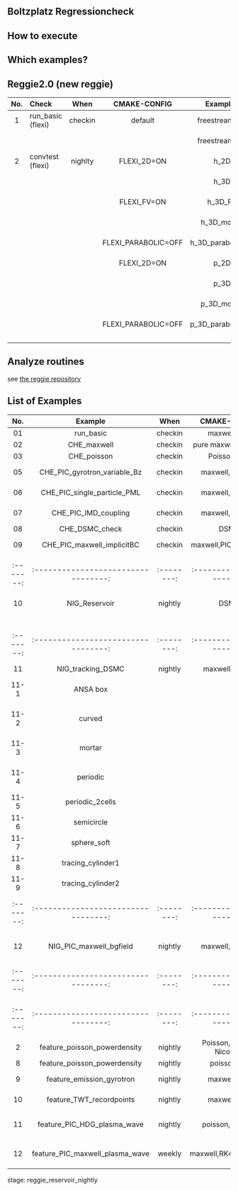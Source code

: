 ## Boltzplatz Regressioncheck 

## How to execute

## Which examples?

## Reggie2.0 (new reggie)

| **No.** |            **Check**              | **When** |     **CMAKE-CONFIG**    |      **Examples**              |      **Feature**               |         **Execution**                       |           **Comparing**          |
|:-------:|:----------------------------------|:--------:|:-----------------------:|:------------------------------:|:------------------------------:|:-------------------------------------------:|:--------------------------------:|
|    1    | run_basic (flexi)                 | checkin  | default                 | freestream_2D                  |  DG-Operator                   |  MPI=1,2                                    | L2                               |
|         |                                   |          |                         | freestream_3D                  |  DG-Operator                   |  MPI=1,2                                    | L2                               |
|    2    | convtest (flexi)                  | nighlty  | FLEXI_2D=ON             | h_2D                           |  h-convergece                  |  single                                     | L2                               |
|         |                                   |          |                         | h_3D                           |  h-convergece                  |  single                                     | L2                               |
|         |                                   |          | FLEXI_FV=ON             | h_3D_FV                        |  h-convergece                  |  single                                     | L2                               |
|         |                                   |          |                         | h_3D_mortar                    |  h-convergece                  |  single                                     | L2                               |
|         |                                   |          | FLEXI_PARABOLIC=OFF     | h_3D_parabolic_off             |  h-convergece                  |  single                                     | L2                               |
|         |                                   |          | FLEXI_2D=ON             | p_2D                           |  p-convergece                  |  single                                     | L2                               |
|         |                                   |          |                         | p_3D                           |  p-convergece                  |  single                                     | L2                               |
|         |                                   |          |                         | p_3D_mortar                    |  p-convergece                  |  single                                     | L2                               |
|         |                                   |          | FLEXI_PARABOLIC=OFF     | p_3D_parabolic_off             |  p-convergece                  |  single                                     | L2                               |
|         |                                   |          |                         |                                |                                |                                             |                                  |
|         |                                   |          |                         |                                |                                |                                             |                                  |
|         |                                   |          |                         |                                |                                |                                             |                                  |


## Analyze routines

see [the reggie repository](https://gitlab.iag.uni-stuttgart.de/reggie/reggie/blob/master/README.md)

## List of Examples

| **No.** |            **Example**            | **When** |     **CMAKE-CONFIG**    |      **Feature**                |         **Execution**                          |           **Comparing**          |
|:-------:|:---------------------------------:|:--------:|:-----------------------:|:-------------------------------:|:----------------------------------------------:|:--------------------------------:|
|   01    |             run_basic             |  checkin |       maxwell,RK4       |      DG-Operator                |        nProcs=1,2,5,8                          |              L2,Linf             |
|   02    |             CHE_maxwell           |  checkin | pure maxwell DG,RK4     |      DG-Operator                |        nProcs=1,2,5,8                          |              L2,Linf             |
|   03    |             CHE_poisson           |  checkin |       Poisson,RK3       |      DG-Operator                |        nProcs=1,2,5,8                          |              L2,Linf             |
|   05    |    CHE_PIC_gyrotron_variable_Bz   |  checkin |    maxwell,PIC,RK4      |  PIC, variable Bz               |        nProcs=1,2                              |    Database.csv, relative        |
|   06    |    CHE_PIC_single_particle_PML    |  checkin |    maxwell,PIC,RK4      |  PIC, PML + particle            |        nProcs=1,2,5,8,10                       |    DG_Solution in State          |
|   07    |    CHE_PIC_IMD_coupling           |  checkin |    maxwell,PIC,RK4      |   mapping from IMP to PICLas    |        nProcs=1                                |    PartPata in Box               |
|   08    |    CHE_DSMC_check                 |  checkin |      DSMC               |  Collismode=2,3                 |        nProcs=2                                |                                  |
|   09    |    CHE_PIC_maxwell_implicitBC     |  checkin |  maxwell,PIC,ImplicitO4 | Implicit reflective particle BC |        nProcs=1                                |    Particle Position             |
|:-------:|:---------------------------------:|:--------:|:-----------------------:|:-------------------------------:|:----------------------------------------------:|:--------------------------------:|
|   10    |    NIG_Reservoir                  |  nightly |     DSMC                | Dissociation, recombination,    |        nProcs=1                                |    Particle Position             |
|         |                                   |          |                         | Exchange reactions              |        nProcs=1                                |    Database.csv                  |
|:-------:|:---------------------------------:|:--------:|:-----------------------:|:-------------------------------:|:----------------------------------------------:|:--------------------------------:|
|   11    |   NIG_tracking_DSMC               |  nightly |      maxwell, DSMC      |        Tracking                 |                                                |                                  |
|   11-1  |      ANSA box                     |          |                         |                                 | DoRefMapping=T,F, nProcs=1,2                   | PartInt, PartPos in bounding box |
|   11-2  |      curved                       |          |                         |                                 | DoRefMapping=T  , nProcs=1,2                   | PartInt with relative tolerance  |
|   11-3  |      mortar                       |          |                         |                                 | DoRefMapping=T,F, nProcs=1,2                   | PartInt, PartPos in bounding box |
|   11-4  |      periodic                     |          |                         |                                 | DoRefMapping=T,F, nProcs=1,2,5,10              | PartInt, PartPos in bounding box |
|   11-5  |      periodic_2cells              |          |                         |                                 | DoRefMapping=T,F;TriaTracking=T,F, nProcs=1    |  PartPos in bounding box         |
|   11-6  |      semicircle                   |          |                         |                                 | DoRefMapping=T,F, nProcs=1,2                   |  PartPos in bounding box         |
|   11-7  |      sphere_soft                  |          |                         |                                 | DoRefMapping=T;RefMappingGuess=1,3,nProcs=1,2  |  PartPos in bounding box         |
|   11-8  |      tracing_cylinder1            |          |                         |  mortar,curved,single particle  | DoRefMapping=F, nProcs=1                       |  PartPos-X in bounding box       |
|   11-9  |      tracing_cylinder2            |          |                         |  mortar,curved,single particle  | DoRefMapping=F, nProcs=1                       |  PartPos-X in bounding box       |
|:-------:|:---------------------------------:|:--------:|:-----------------------:|:-------------------------------:|:----------------------------------------------:|:--------------------------------:|
|   12    |    NIG_PIC_maxwell_bgfield        |  nightly |    maxwell,PIC,RK4      | External Background-field,h5    |        nProcs=2                                |    DG_Solution                   |
|:-------:|:---------------------------------:|:--------:|:-----------------------:|:-------------------------------:|:----------------------------------------------:|:--------------------------------:|
|:-------:|:---------------------------------:|:--------:|:-----------------------:|:-------------------------------:|:----------------------------------------------:|:--------------------------------:|
|    2    |    feature_poisson_powerdensity   |  nightly | Poisson, Crank-Nicolson | Implicit, CalcTimeAvg          |  DoRefMapping=T/F, nProcs=2                 |       Final TimeAvg, h5diff      |
|    8    | feature_poisson_powerdensity      |  nightly |       poisson,CN        |      CalcTimeAvg               | DoRefMapping=1,2, nProcs=2, CN implicit     |  TimeAvg                         |
|    9    |   feature_emission_gyrotron       |  nightly |       maxwell,RK4       | Part-Inflow,TimeDep            | N=1,3,6,9,10, nProcs=1,2,10,25, gyro-circle |  LineIntegration of nPartIn      |
|   10    |      feature_TWT_recordpoints     |  nightly |       maxwell,RK4       | RPs, ExactFlux                 | nProcs=1,4, RPs, interior TE-Inflow         |  RP_State, RP_Daata              |
|   11    |    feature_PIC_HDG_plasma_wave    |  nightly |       poisson,RK4,CN    | Poisson-PIC,Shape-Function-1D  | nProcs=2, Imex for CN                       |  W_el LineIntegration over 2Per  |
|   12    |  feature_PIC_maxwell_plasma_wave  |  weekly  | maxwell,RK4,ImplicitO4  | Maxwell-PIC,SF1D, FastPeriodic | nProcs=2, IMEX for ImplicitO4               |  W_el LineIntegration over 2Per  |

  stage: reggie_reservoir_nightly
